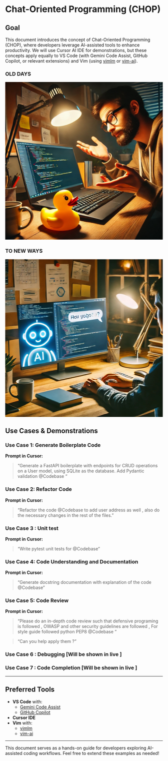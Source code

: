 # Chat-Oriented Programming (CHOP)

## Goal
This document introduces the concept of Chat-Oriented Programming (CHOP), where developers leverage AI-assisted tools to enhance productivity. We will use Cursor AI IDE for demonstrations, but these concepts apply equally to VS Code (with Gemini Code Assist, GitHub Copilot, or relevant extensions) and Vim (using [vimlm](https://github.com/JosefAlbers/vimlm) or [vim-ai](https://github.com/madox2/vim-ai)).

### **OLD DAYS**
![Alt text](./img/RubberDuckProgramming.jpeg)

### **TO NEW WAYS** 

![Alt text](./img/CHOP.jpeg)


## Use Cases & Demonstrations

### **Use Case 1: Generate Boilerplate Code**

**Prompt in Cursor:**  
>“Generate a FastAPI boilerplate with endpoints for CRUD operations on a User model, using SQLite as the database. Add Pydantic validation @Codebase “

### **Use Case 2: Refactor Code** 

**Prompt in Cursor:**  
>“Refactor the code @Codebase to  add user address as well , also do the necessary changes in the rest of the files.”

### **Use Case 3 : Unit test** 

**Prompt in Cursor:**
>“Write pytest unit tests for @Codebase”

### **Use Case 4: Code Understanding and Documentation**

**Prompt in Cursor:**
>“Generate docstring documentation with explanation of the code @Codebase”

### **Use Case 5: Code Review** 

**Prompt in Cursor:**
>“Please do an in-depth code review such that defensive programing is followed , OWASP and other security guidelines are followed , For style guide followed python PEP8  @Codebase “

>“Can you help apply them ?”

### **Use Case 6 : Debugging  [Will be shown in live ]**

### **Use Case 7 : Code Completion [Will be shown in live ]**


---

## Preferred Tools
- **VS Code** with:
  - [Gemini Code Assist](https://code.google.com/)
  - [GitHub Copilot](https://github.com/features/copilot)
- **Cursor IDE**
- **Vim** with:
  - [vimlm](https://github.com/JosefAlbers/vimlm)
  - [vim-ai](https://github.com/madox2/vim-ai)

---

This document serves as a hands-on guide for developers exploring AI-assisted coding workflows. Feel free to extend these examples as needed!
